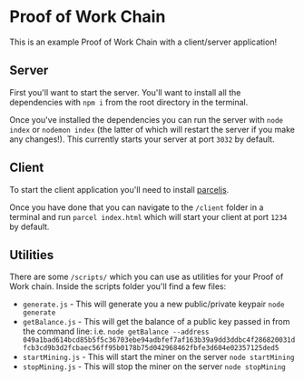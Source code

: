 # Proof of Work Chain

This is an example Proof of Work Chain with a client/server application!

## Server

First you'll want to start the server. You'll want to install all the dependencies with `npm i` from the root directory in the terminal.

Once you've installed the dependencies you can run the server with `node index` or `nodemon index` (the latter of which will restart the server if you make any changes!). This currently starts your server at port `3032` by default.

## Client

To start the client application you'll need to install [parceljs](https://parceljs.org/getting_started.html).

Once you have done that you can navigate to the `/client` folder in a terminal and run `parcel index.html` which will start your client at port `1234` by default.

## Utilities

There are some `/scripts/` which you can use as utilities for your Proof of Work chain. Inside the scripts folder you'll find a few files:

- `generate.js` - This will generate you a new public/private keypair `node generate`
- `getBalance.js` - This will get the balance of a public key passed in from the command line: i.e. `node getBalance --address 049a1bad614bcd85b5f5c36703ebe94adbfef7af163b39a9dd3ddbc4f286820031dfcb3cd9b3d2fcbaec56ff95b0178b75d042968462fbfe3d604e02357125ded5`
- `startMining.js` - This will start the miner on the server `node startMining`
- `stopMining.js` - This will stop the miner on the server `node stopMining`
